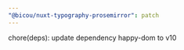```yaml
---
"@bicou/nuxt-typography-prosemirror": patch
---
```


chore(deps): update dependency happy-dom to v10

